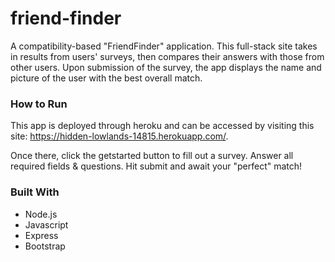 # friend-finder

A compatibility-based "FriendFinder" application. This full-stack site takes in results from users' surveys, then compares their answers with those from other users. Upon submission of the survey, the app displays the name and picture of the user with the best overall match.



### How to Run
This app is deployed through heroku and can be accessed by visiting this site: https://hidden-lowlands-14815.herokuapp.com/.

Once there, click the getstarted button to fill out a survey. Answer all required fields & questions. Hit submit and await your "perfect" match!



### Built With
* Node.js
* Javascript
* Express
* Bootstrap


